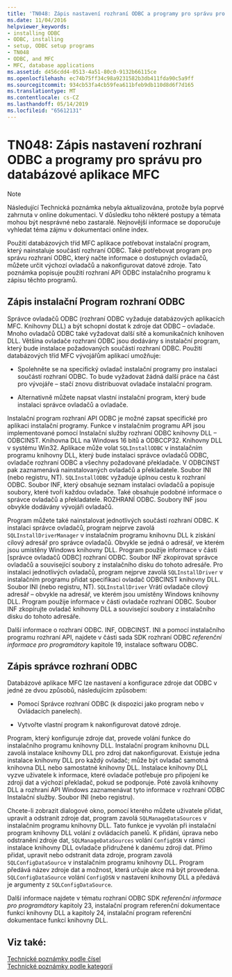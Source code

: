 ```yaml
---
title: 'TN048: Zápis nastavení rozhraní ODBC a programy pro správu pro databázové aplikace MFC'
ms.date: 11/04/2016
helpviewer_keywords:
- installing ODBC
- ODBC, installing
- setup, ODBC setup programs
- TN048
- ODBC, and MFC
- MFC, database applications
ms.assetid: d456cdd4-0513-4a51-80c0-9132b66115ce
ms.openlocfilehash: ec74b75ff34c98a9231582b3db411fda90c5a9ff
ms.sourcegitcommit: 934cb53fa4cb59fea611bfeb9db110d8d6f7d165
ms.translationtype: MT
ms.contentlocale: cs-CZ
ms.lasthandoff: 05/14/2019
ms.locfileid: "65612131"
---
```

# <a name="tn048-writing-odbc-setup-and-administration-programs-for-mfc-database-applications"></a>TN048: Zápis nastavení rozhraní ODBC a programy pro správu pro databázové aplikace MFC

> [!NOTE]
>  Následující Technická poznámka nebyla aktualizována, protože byla poprvé zahrnuta v online dokumentaci. V důsledku toho některé postupy a témata mohou být nesprávné nebo zastaralé. Nejnovější informace se doporučuje vyhledat téma zájmu v dokumentaci online index.

Použití databázových tříd MFC aplikace potřebovat instalační program, který nainstaluje součástí rozhraní ODBC. Také potřebovat program pro správu rozhraní ODBC, který načte informace o dostupných ovladačů, můžete určit výchozí ovladačů a nakonfigurovat datové zdroje. Tato poznámka popisuje použití rozhraní API ODBC instalačního programu k zápisu těchto programů.

##  <a name="_mfcnotes_writing_an_odbc_setup_program"></a> Zápis instalační Program rozhraní ODBC

Správce ovladačů ODBC (rozhraní ODBC vyžaduje databázových aplikacích MFC. Knihovny DLL) a být schopní dostat k zdroje dat ODBC – ovladače. Mnoho ovladačů ODBC také vyžadovat další sítě a komunikačních knihoven DLL. Většina ovladače rozhraní ODBC jsou dodávány s instalační program, který bude instalace požadovaných součástí rozhraní ODBC. Použití databázových tříd MFC vývojářům aplikací umožňuje:

- Spolehněte se na specifický ovladač instalační programy pro instalaci součástí rozhraní ODBC. To bude vyžadovat žádná další práce na část pro vývojáře – stačí znovu distribuovat ovladače instalační program.

- Alternativně můžete napsat vlastní instalační program, který bude instalaci správce ovladačů a ovladače.

Instalační program rozhraní API ODBC je možné zapsat specifické pro aplikaci instalační programy. Funkce v instalačním programu API jsou implementované pomocí Instalační služby rozhraní ODBC knihovny DLL – ODBCINST. Knihovna DLL na Windows 16 bitů a ODBCCP32. Knihovny DLL v systému Win32. Aplikace může volat `SQLInstallODBC` v instalačním programu knihovny DLL, který bude instalaci správce ovladačů ODBC, ovladače rozhraní ODBC a všechny požadované překladače. V ODBCINST pak zaznamenává nainstalovaných ovladačů a překladatele. Soubor INI (nebo registru, NT). `SQLInstallODBC` vyžaduje úplnou cestu k rozhraní ODBC. Soubor INF, který obsahuje seznam instalaci ovladačů a popisuje soubory, které tvoří každou ovladače. Také obsahuje podobné informace o správce ovladačů a překladatele. ROZHRANÍ ODBC. Soubory INF jsou obvykle dodávány vývojáři ovladačů.

Program můžete také nainstalovat jednotlivých součástí rozhraní ODBC. K instalaci správce ovladačů, program nejprve zavolá `SQLInstallDriverManager` v instalačním programu knihovnu DLL k získání cílový adresář pro správce ovladačů. Obvykle se jedná o adresář, ve kterém jsou umístěny Windows knihovny DLL. Program použije informace v části [správce ovladačů ODBC] rozhraní ODBC. Soubor INF zkopírovat správce ovladačů a související soubory z instalačního disku do tohoto adresáře. Pro instalaci jednotlivých ovladačů, program nejprve zavolá `SQLInstallDriver` v instalačním programu přidat specifikaci ovladač ODBCINST knihovny DLL. Soubor INI (nebo registru, NT). `SQLInstallDriver` Vrátí ovladače cílový adresář – obvykle na adresář, ve kterém jsou umístěny Windows knihovny DLL. Program použije informace v části ovladače rozhraní ODBC. Soubor INF zkopírujte ovladač knihovny DLL a související soubory z instalačního disku do tohoto adresáře.

Další informace o rozhraní ODBC. INF, ODBCINST. INI a pomocí instalačního programu rozhraní API, najdete v části sada SDK rozhraní ODBC *referenční informace pro programátory* kapitole 19, instalace softwaru ODBC.

##  <a name="_mfcnotes_writing_an_odbc_administrator"></a> Zápis správce rozhraní ODBC

Databázové aplikace MFC lze nastavení a konfigurace zdroje dat ODBC v jedné ze dvou způsobů, následujícím způsobem:

- Pomocí Správce rozhraní ODBC (k dispozici jako program nebo v Ovládacích panelech).

- Vytvořte vlastní program k nakonfigurovat datové zdroje.

Program, který konfiguruje zdroje dat, provede volání funkce do instalačního programu knihovny DLL. Instalační program knihovnu DLL zavolá instalace knihovny DLL pro zdroj dat nakonfigurovat. Existuje jedna instalace knihovny DLL pro každý ovladač; může být ovladač samotná knihovna DLL nebo samostatné knihovny DLL. Instalace knihovny DLL vyzve uživatele k informace, které ovladače potřebuje pro připojení ke zdroji dat a výchozí překladač, pokud se podporuje. Poté zavolá knihovny DLL a rozhraní API Windows zaznamenávat tyto informace v rozhraní ODBC Instalační služby. Soubor INI (nebo registru).

Chcete-li zobrazit dialogové okno, pomocí kterého můžete uživatele přidat, upravit a odstranit zdroje dat, program zavolá `SQLManageDataSources` v instalačním programu knihovny DLL. Tato funkce je vyvolán při instalační program knihovny DLL volání z ovládacích panelů. K přidání, úprava nebo odstranění zdroje dat, `SQLManageDataSources` volání `ConfigDSN` v rámci instalace knihovny DLL ovladače přidružené k danému zdroji dat. Přímo přidat, upravit nebo odstranit data zdroje, program zavolá `SQLConfigDataSource` v instalačním programu knihovny DLL. Program předává název zdroje dat a možnost, která určuje akce má být provedena. `SQLConfigDataSource` volání `ConfigDSN` v nastavení knihovny DLL a předává je argumenty z `SQLConfigDataSource`.

Další informace najdete v tématu rozhraní ODBC SDK *referenční informace pro programátory* kapitoly 23, instalační program referenční dokumentace funkcí knihovny DLL a kapitoly 24, instalační program referenční dokumentace funkcí knihovny DLL.

## <a name="see-also"></a>Viz také:

[Technické poznámky podle čísel](../mfc/technical-notes-by-number.md)<br/>
[Technické poznámky podle kategorií](../mfc/technical-notes-by-category.md)
